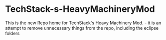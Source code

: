 # TechStack-s-HeavyMachineryMod
This is the new Repo home for TechStack's Heavy Machinery Mod.  - it is an attempt to remove unnecessary things from the repo, including the eclipse folders
